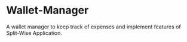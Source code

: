 # Wallet-Manager
A wallet manager to keep track of expenses and implement features of Split-Wise Application.
